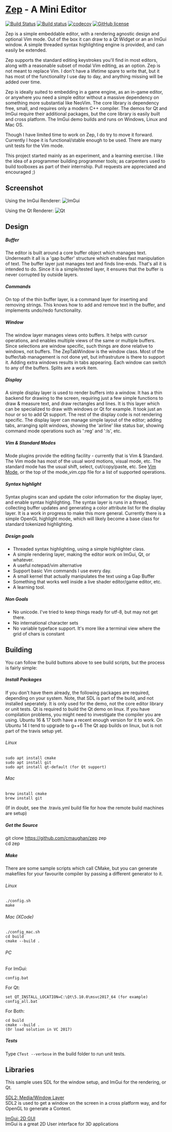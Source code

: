 [Zep](https://github.com/cmaughan/zep) - A Mini Editor
===================================================================================================

[![Build Status](https://travis-ci.org/cmaughan/zep.svg?branch=master)](https://travis-ci.org/cmaughan/zep)
[![Build status](https://ci.appveyor.com/api/projects/status/ts7f8g0d8g3ebqq1?svg=true)](https://ci.appveyor.com/project/cmaughan/zep)
[![codecov](https://codecov.io/gh/cmaughan/zep/branch/master/graph/badge.svg)](https://codecov.io/gh/cmaughan/zep)
[![GitHub license](https://img.shields.io/badge/license-MIT-blue.svg)](https://github.com/cmaughan/zep/blob/master/LICENSE)

Zep is a simple embeddable editor, with a rendering agnostic design and optional Vim mode.  Out of the box it can draw to a Qt Widget
or an an ImGui window.  A simple threaded syntax highlighting engine is provided, and can easily be extended. 

Zep supports the standard editing keystrokes you'll find in most editors, along with a reasonable subset of modal Vim editing, as an option.
Zep is not meant to replace Vim.  I don't have a lifetime spare to write that, but it has most of the functionality I use day to day, and 
anything missing will be added over time.

Zep is ideally suited to embedding in a game engine, as an in-game editor, or anywhere you need a simple editor without a massive dependency 
on something more substantial like NeoVim.  The core library is dependency free, small, and requires only a modern C++ compiler.
The demos for Qt and ImGui require their additional packages, but the core library is easily built and cross platform.  The ImGui demo builds and runs on Windows, Linux and
Mac OS.

Though I have limited time to work on Zep, I do try to move it forward.  Currently I hope it is functional/stable enough to be used.
There are many unit tests for the Vim mode. 

This project started mainly as an experiment, and a learning exercise.  I like the idea of a programmer building programmer tools; as carpenters
used to build toolboxes as part of their internship.
Pull requests are appreciated and encouraged ;)

Screenshot
----------
Using the ImGui Renderer:
![ImGui](screenshots/sample.png)

Using the Qt Renderer:
![Qt](screenshots/sample-qt.png)

Design
------

##### Buffer
The editor is built around a core buffer object which manages text.  Underneath it all is a 'gap buffer' structure which enables fast
manipulation of text.  The buffer layer just manages text and finds line-ends.  That's all it is intended to do.  Since it is a 
simple/tested layer, it ensures that the buffer is never corrupted by outside layers.

##### Commands
On top of the thin buffer layer, is a command layer for inserting and removing strings.  This knows how to add and remove text in the buffer, 
and implements undo/redo functionality.

##### Window
The window layer manages views onto buffers.  It helps with cursor operations, and enables multiple views of the same or multiple buffers.  Since selections
are window specific, such things are done relative to windows, not buffers. The ZepTabWindow is the window class.
Most of the buffer/tab management is not done yet, but infrastruture is there to support it. Adding extra windows results in tabs appearing.
Each window can switch to any of the buffers.  Splits are a work item.

##### Display
A simple display layer is used to render buffers into a window.  It has a thin backend for drawing to the screen, requiring just a few simple
functions to draw & measure text, and draw rectangles and lines.  It is this layer which can be specialized to draw with windows or Qt for
example.  It took just an hour or so to add Qt support.  The rest of the display code is not rendering specific.  The display layer can manage
simple layout of the editor; adding tabs, arranging split windows, showing the 'airline' like status bar, showing command mode operations such
as ':reg' and ':ls', etc. 

##### Vim & Standard Modes
Mode plugins provide the editing facility - currently that is Vim & Standard.
The Vim mode has most of the usual word motions, visual mode, etc.  The standard mode has the usual shift, select, cut/copy/paste, etc.
See [Vim Mode](https://github.com/cmaughan/zep/wiki/Vim-Mode), or the top of the mode_vim.cpp file for a list of supported operations.

##### Syntax highlight
Syntax plugins scan and update the color information for the display layer, and enable syntax highlighting.  The syntax layer is runs in
a thread, collecting buffer updates and generating a color attribute list for the display layer.  It is a work in progress to make this
more general.  Currently there is a simple OpenGL highlight mode, which will likely become a base class for standard tokenized highlighting.

##### Design goals
- Threaded syntax highlighting, using a simple highlighter class.
- A simple rendering layer, making the editor work on ImGui, Qt, or whatever.
- A useful notepad/vim alternative
- Support basic Vim commands I use every day.
- A small kernel that actually manipulates the text using a Gap Buffer
- Something that works well inside a live shader editor/game editor, etc.
- A learning tool.

##### Non Goals
- No unicode.  I've tried to keep things ready for utf-8, but may not get there.
- No international character sets
- No variable typeface support.  It's more like a terminal view where the grid of chars is constant

Building
---------
You can follow the build buttons above to see build scripts, but the process is fairly simple:

##### Install Packages  
If you don't have them already, the following packages are required, depending on your system.  Note, that SDL is part of the build,
and not installed seperately.  It is only used for the demo, not the core editor library or unit tests. Qt is required to build the Qt demo on linux.
If you have compilation problems, you might need to investigate the compiler you are using.
Ubuntu 16 & 17 both have a recent enough version for it to work.  On Ubuntu 14 I tend to upgrade to g++6
The Qt app builds on linux, but is not part of the travis setup yet.

###### Linux
```
sudo apt install cmake  
sudo apt install git  
sudo apt install qt-default (for Qt support)
```

###### Mac
```
brew install cmake
brew install git
```
(If in doubt, see the .travis.yml build file for how the remote build machines are setup)

##### Get the Source
git clone https://github.com/cmaughan/zep zep  
cd zep  

##### Make
There are some sample scripts which call CMake, but you can generate makefiles for your favourite compiler by passing a different generator to it.

###### Linux 
```
./config.sh
make
```  

###### Mac (XCode)
```
./config_mac.sh
cd build
cmake --build .
```
###### PC
For ImGui:
```
config.bat
```
For Qt:
``` 
set QT_INSTALL_LOCATION=C:\Qt\5.10.0\msvc2017_64 (for example)
config_all.bat
```
For Both:
``` 
cd build
cmake --build .
(Or load solution in VC 2017)
```

##### Tests
Type `CTest --verbose` in the build folder to run unit tests.

Libraries
-----------
This sample uses SDL for the window setup, and ImGui for the rendering, or Qt.

[SDL2: Media/Window Layer](https://www.libsdl.org/download-2.0.php)  
SDL2 is used to get a window on the screen in a cross platform way, and for OpenGL to generate a Context.

[ImGui: 2D GUI](https://github.com/ocornut/imgui)  
ImGui is a great 2D User interface for 3D applications

